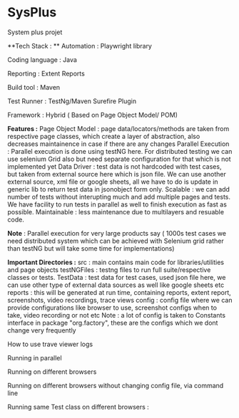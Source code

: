 # SysPlus
System plus projet


**Tech Stack : **
  Automation : Playwright library

  Coding language : Java

  Reporting : Extent Reports

  Build tool : Maven

  Test Runner : TestNg/Maven Surefire Plugin

  Framework : Hybrid ( Based on Page Object Model/ POM)


**Features :**
  Page Object Model : page data/locators/methods are taken from respective page classes, which create a layer of abstraction, also decreases maintainence in case if there are any changes
  Parallel Execution : Parallel execution is done using testNG here. For distributed testing we can use selenium Grid also but need separate configuration for that which is not implemented yet
  Data Driver : test data is not hardcoded with test cases, but taken from external source here which is json file. We can use another external source, xml file or google sheets, all we have to do is update in generic lib to return test data in jsonobject form only.
  Scalable : we can add number of tests without interupting much and add multiple pages and tests. We have facility to run tests in parallel as well to finish execution as fast as possible. 
  Maintainable : less maintenance due to multilayers and resuable code.

  **Note** : Parallel execution for very large products say ( 1000s test cases we need distributed system which can be achieved with Selenium grid rather than testNG but will take some time for implementations) 

**Important Directories :**
  src : main contains main code for libraries/utilities and page objects
  testNGFiles : testng files to run full suite/respective classes or tests. 
  TestData : test data for test cases, used json file here, we can use other type of external data sources as well like google sheets etc
  reports : this will be generated at run time, containing reports, extent report, screenshots, video recordings, trace views 
  config : config file where we can provide configurations like browser to use, screenshot configs when to take, video recording or not etc
  Note : a lot of config is taken to Constants interface in package "org.factory", these are the configs which we dont change very frequently

How to use trave viewer logs  

Running in parallel

Running on different browsers

Running on different browsers without changing config file, via command line

Running same Test class on different browsers : 


  
